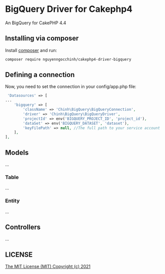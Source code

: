 BigQuery Driver for Cakephp4
========

An BigQuery for CakePHP 4.4

## Installing via composer

Install [composer](http://getcomposer.org) and run:

```bash
composer require nguyenngocchinh/cakephp4-driver-bigquery
```

## Defining a connection
Now, you need to set the connection in your config/app.php file:

```php
 'Datasources' => [
...
    'bigquery' => [
        'className' => 'Chinh\BigQuery\BigQueryConnection',
        'driver' => 'Chinh\BigQuery\BigQueryDriver',
        'projectId' => env('BIGQUERY_PROJECT_ID', 'project_id'),
        'dataSet' => env('BIGQUERY_DATASET', 'dataset'),
        'keyFilePath' => null, //The full path to your service account credentials .json file retrieved.
    ],
],
```

## Models
...

### Table
...

### Entity
...

## Controllers
...

## LICENSE

[The MIT License (MIT) Copyright (c) 2021](http://opensource.org/licenses/MIT)